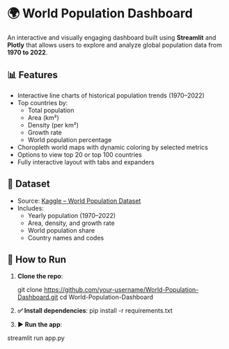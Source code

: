 # 🌍 World Population Dashboard

An interactive and visually engaging dashboard built using **Streamlit** and **Plotly** that allows users to explore and analyze global population data from **1970 to 2022**.

## 📊 Features

- Interactive line charts of historical population trends (1970–2022)
- Top countries by:
  - Total population
  - Area (km²)
  - Density (per km²)
  - Growth rate
  - World population percentage
- Choropleth world maps with dynamic coloring by selected metrics
- Options to view top 20 or top 100 countries
- Fully interactive layout with tabs and expanders

## 📁 Dataset

- Source: [Kaggle – World Population Dataset](https://www.kaggle.com/datasets/iamsouravbanerjee/world-population-dataset)
- Includes:
  - Yearly population (1970–2022)
  - Area, density, and growth rate
  - World population share
  - Country names and codes

## 🚀 How to Run

1. **Clone the repo**:
 
   git clone https://github.com/your-username/World-Population-Dashboard.git
   cd World-Population-Dashboard

2. **✅ Install dependencies**:
  pip install -r requirements.txt

3. **▶️ Run the app**:

  streamlit run app.py

